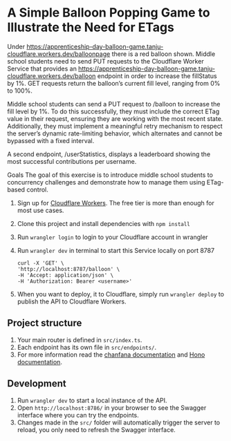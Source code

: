 # A Simple Balloon Popping Game to Illustrate the Need for ETags

Under https://apprenticeship-day-balloon-game.tanju-cloudflare.workers.dev/balloonpage there is a red balloon shown. Middle school students need to send PUT requests to the Cloudflare Worker Service that provides an https://apprenticeship-day-balloon-game.tanju-cloudflare.workers.dev/balloon endpoint in order to increase the fillStatus by 1%. GET requests return the balloon’s current fill level, ranging from 0% to 100%.

Middle school students can send a PUT request to /balloon to increase the fill level by 1%. To do this successfully, they must include the correct ETag value in their request, ensuring they are working with the most recent state. Additionally, they must implement a meaningful retry mechanism to respect the server’s dynamic rate-limiting behavior, which alternates and cannot be bypassed with a fixed interval.

A second endpoint, /userStatistics, displays a leaderboard showing the most successful contributions per username.

Goals
The goal of this exercise is to introduce middle school students to concurrency challenges and demonstrate how to manage them using ETag-based control.


1. Sign up for [Cloudflare Workers](https://workers.dev). The free tier is more than enough for most use cases.
2. Clone this project and install dependencies with `npm install`
3. Run `wrangler login` to login to your Cloudflare account in wrangler
4. Run `wrangler dev` in terminal to start this Service locally on port 8787   

    ```
    curl -X 'GET' \
    'http://localhost:8787/balloon' \
    -H 'Accept: application/json' \
    -H 'Authorization: Bearer <username>'
    ```

8. When you want to deploy, it to Cloudflare, simply run `wrangler deploy` to publish the API to Cloudflare Workers.

## Project structure

1. Your main router is defined in `src/index.ts`.
2. Each endpoint has its own file in `src/endpoints/`.
3. For more information read the [chanfana documentation](https://chanfana.pages.dev/) and [Hono documentation](https://hono.dev/docs).

## Development

1. Run `wrangler dev` to start a local instance of the API.
2. Open `http://localhost:8786/` in your browser to see the Swagger interface where you can try the endpoints.
3. Changes made in the `src/` folder will automatically trigger the server to reload, you only need to refresh the Swagger interface.
